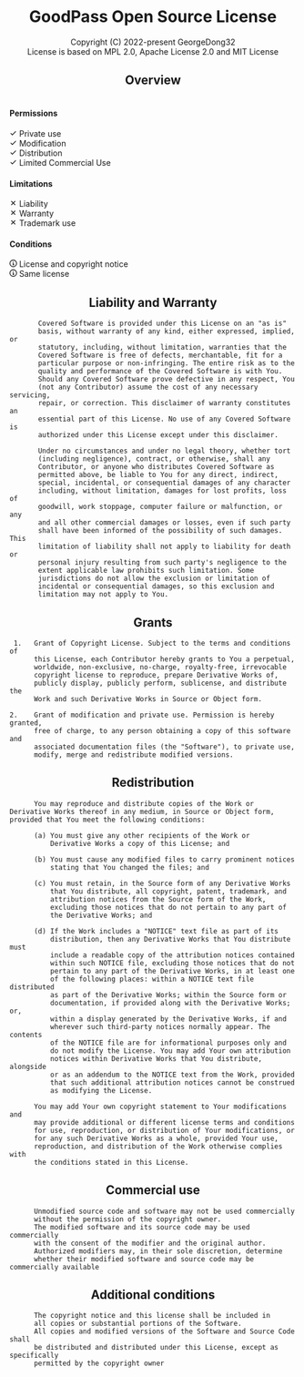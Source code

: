 <h1 align=center>
    GoodPass Open Source License
</h1>
<p align=center>
    Copyright  (C) 2022-present  GeorgeDong32<br>
    License is based on MPL 2.0, Apache License 2.0 and MIT License
</p>
<h2 align=center>
    Overview
</h2>
<table class="Overview">
    <div class="permisions" style="float:left;width:350px;">
        <h4 class="ptitle">Permissions</h4>
        <div class="plist">
            <div class="text-small pl-3">
                <svg width="13" class="checksign" viewBox="0 0 16 16" version="1.1" height="13" aria-hidden="true">
                    <path fill-rule="evenodd" d="M13.78 4.22a.75.75 0 010 1.06l-7.25 7.25a.75.75 0 01-1.06 0L2.22 9.28a.75.75 0 011.06-1.06L6 10.94l6.72-6.72a.75.75 0 011.06 0z"></path>
                </svg>
                <span class="v-align-middle" title="The licensed material may be used and modified in private.">
                    Private use
                </span>
            </div>
            <div class="text-small pl-3">
                <svg width="13" class="checksign" viewBox="0 0 16 16" version="1.1" height="13" aria-hidden="true"><path fill-rule="evenodd" d="M13.78 4.22a.75.75 0 010 1.06l-7.25 7.25a.75.75 0 01-1.06 0L2.22 9.28a.75.75 0 011.06-1.06L6 10.94l6.72-6.72a.75.75 0 011.06 0z"></path></svg>
                <span class="v-align-middle" title="The licensed material may be modified.">
                    Modification
                </span>
            </div>
            <div class="text-small pl-3">
                <svg width="13" class="checksign" viewBox="0 0 16 16" version="1.1" height="13" aria-hidden="true"><path fill-rule="evenodd" d="M13.78 4.22a.75.75 0 010 1.06l-7.25 7.25a.75.75 0 01-1.06 0L2.22 9.28a.75.75 0 011.06-1.06L6 10.94l6.72-6.72a.75.75 0 011.06 0z"></path></svg>
                <span class="v-align-middle" title="The licensed material may be distributed.">
                    Distribution
                </span>
            </div>
            <div class="text-small pl-3">
                <svg width="13" class="checksign" viewBox="0 0 16 16" version="1.1" height="13" aria-hidden="true"><path fill-rule="evenodd" d="M13.78 4.22a.75.75 0 010 1.06l-7.25 7.25a.75.75 0 01-1.06 0L2.22 9.28a.75.75 0 011.06-1.06L6 10.94l6.72-6.72a.75.75 0 011.06 0z"></path></svg>
                <span class="v-align-middle" title="The licensed material and derivatives may be used for commercial purposes under copyright owner's permission.">
                    Limited Commercial Use
                </span>
            </div>
        </div>
    </div>
        <div class="limitations" style="float:left;width:300px;">
          <h4 class="ltitle">Limitations</h4>
          <div class="llist">
              <div class="l1">
                <svg width="13" class="crosssign" viewBox="0 0 16 16" version="1.1" height="13" aria-hidden="true"><path fill-rule="evenodd" d="M3.72 3.72a.75.75 0 011.06 0L8 6.94l3.22-3.22a.75.75 0 111.06 1.06L9.06 8l3.22 3.22a.75.75 0 11-1.06 1.06L8 9.06l-3.22 3.22a.75.75 0 01-1.06-1.06L6.94 8 3.72 4.78a.75.75 0 010-1.06z"></path></svg>
                <span class="v-align-middle" title="This license includes a limitation of liability.">
                  Liability
                </span>
              </div>
              <div class="l2">
                <svg width="13" class="crosssign" viewBox="0 0 16 16" version="1.1" height="13" aria-hidden="true"><path fill-rule="evenodd" d="M3.72 3.72a.75.75 0 011.06 0L8 6.94l3.22-3.22a.75.75 0 111.06 1.06L9.06 8l3.22 3.22a.75.75 0 11-1.06 1.06L8 9.06l-3.22 3.22a.75.75 0 01-1.06-1.06L6.94 8 3.72 4.78a.75.75 0 010-1.06z"></path></svg>
                <span class="v-align-middle" title="This license explicitly states that it does NOT provide any warranty.">
                  Warranty
                </span>
              </div>
              <div class="l3">
                <svg width="13" class="octicon octicon-x color-fg-danger ml-n3 v-align-middle" viewBox="0 0 16 16" version="1.1" height="13" aria-hidden="true"><path fill-rule="evenodd" d="M3.72 3.72a.75.75 0 011.06 0L8 6.94l3.22-3.22a.75.75 0 111.06 1.06L9.06 8l3.22 3.22a.75.75 0 11-1.06 1.06L8 9.06l-3.22 3.22a.75.75 0 01-1.06-1.06L6.94 8 3.72 4.78a.75.75 0 010-1.06z"></path></svg>
                <span class="v-align-middle" title="This license explicitly states that it does NOT grant trademark rights, even though licenses without such a statement probably do not grant any implicit trademark rights.">
                  Trademark use
                </span>
              </div>
          </div>
        </div>
        <div class="conditions" style="float:left;width:300px;">
          <h4 class="ctitle">Conditions</h4>
            <dic class="clist">
                <div class="c1">
                    <svg width="13" class="octicon octicon-info color-fg-accent ml-n3 v-align-middle" viewBox="0 0 16 16" version="1.1" height="13" aria-hidden="true"><path fill-rule="evenodd" d="M8 1.5a6.5 6.5 0 100 13 6.5 6.5 0 000-13zM0 8a8 8 0 1116 0A8 8 0 010 8zm6.5-.25A.75.75 0 017.25 7h1a.75.75 0 01.75.75v2.75h.25a.75.75 0 010 1.5h-2a.75.75 0 010-1.5h.25v-2h-.25a.75.75 0 01-.75-.75zM8 6a1 1 0 100-2 1 1 0 000 2z"></path></svg>
                    <span class="v-align-middle" title="A copy of the license and copyright notice must be included with the licensed material.">
                        License and copyright notice
                    </span>
                </div>
                <div class="text-small pl-3">
                <svg width="13" class="octicon octicon-info color-fg-accent ml-n3 v-align-middle" viewBox="0 0 16 16" version="1.1" height="13" aria-hidden="true"><path fill-rule="evenodd" d="M8 1.5a6.5 6.5 0 100 13 6.5 6.5 0 000-13zM0 8a8 8 0 1116 0A8 8 0 010 8zm6.5-.25A.75.75 0 017.25 7h1a.75.75 0 01.75.75v2.75h.25a.75.75 0 010 1.5h-2a.75.75 0 010-1.5h.25v-2h-.25a.75.75 0 01-.75-.75zM8 6a1 1 0 100-2 1 1 0 000 2z"></path></svg>
                <span class="v-align-middle" title="Modifications must be released under the same license when distributing the licensed material. In some cases a similar or related license may be used.">
                  Same license
                </span>
              </div>
            </div>
        </div>
</table>


<h2 align=center>
    Liability and Warranty
</h2>

```
       Covered Software is provided under this License on an "as is"       
       basis, without warranty of any kind, either expressed, implied, or  
       statutory, including, without limitation, warranties that the       
       Covered Software is free of defects, merchantable, fit for a        
       particular purpose or non-infringing. The entire risk as to the     
       quality and performance of the Covered Software is with You.        
       Should any Covered Software prove defective in any respect, You     
       (not any Contributor) assume the cost of any necessary servicing,   
       repair, or correction. This disclaimer of warranty constitutes an   
       essential part of this License. No use of any Covered Software is   
       authorized under this License except under this disclaimer.       
```

```
       Under no circumstances and under no legal theory, whether tort       
       (including negligence), contract, or otherwise, shall any            
       Contributor, or anyone who distributes Covered Software as           
       permitted above, be liable to You for any direct, indirect,          
       special, incidental, or consequential damages of any character       
       including, without limitation, damages for lost profits, loss of     
       goodwill, work stoppage, computer failure or malfunction, or any     
       and all other commercial damages or losses, even if such party       
       shall have been informed of the possibility of such damages. This    
       limitation of liability shall not apply to liability for death or    
       personal injury resulting from such party's negligence to the        
       extent applicable law prohibits such limitation. Some                
       jurisdictions do not allow the exclusion or limitation of            
       incidental or consequential damages, so this exclusion and           
       limitation may not apply to You.                                     
```

<h2 align=center>
    Grants
</h2>

```
 1.   Grant of Copyright License. Subject to the terms and conditions of
      this License, each Contributor hereby grants to You a perpetual,
      worldwide, non-exclusive, no-charge, royalty-free, irrevocable
      copyright license to reproduce, prepare Derivative Works of,
      publicly display, publicly perform, sublicense, and distribute the
      Work and such Derivative Works in Source or Object form.
```

```
2.    Grant of modification and private use. Permission is hereby granted, 
	  free of charge, to any person obtaining a copy of this software and 
	  associated documentation files (the "Software"), to private use, 
	  modify, merge and redistribute modified versions.
```

<h2 align=center>
    Redistribution
</h2>

```
	  You may reproduce and distribute copies of the Work or Derivative Works thereof in any medium, in Source or Object form, provided that You meet the following conditions:

      (a) You must give any other recipients of the Work or
          Derivative Works a copy of this License; and

      (b) You must cause any modified files to carry prominent notices
          stating that You changed the files; and

      (c) You must retain, in the Source form of any Derivative Works
          that You distribute, all copyright, patent, trademark, and
          attribution notices from the Source form of the Work,
          excluding those notices that do not pertain to any part of
          the Derivative Works; and

      (d) If the Work includes a "NOTICE" text file as part of its
          distribution, then any Derivative Works that You distribute must
          include a readable copy of the attribution notices contained
          within such NOTICE file, excluding those notices that do not
          pertain to any part of the Derivative Works, in at least one
          of the following places: within a NOTICE text file distributed
          as part of the Derivative Works; within the Source form or
          documentation, if provided along with the Derivative Works; or,
          within a display generated by the Derivative Works, if and
          wherever such third-party notices normally appear. The contents
          of the NOTICE file are for informational purposes only and
          do not modify the License. You may add Your own attribution
          notices within Derivative Works that You distribute, alongside
          or as an addendum to the NOTICE text from the Work, provided
          that such additional attribution notices cannot be construed
          as modifying the License.

      You may add Your own copyright statement to Your modifications and
      may provide additional or different license terms and conditions
      for use, reproduction, or distribution of Your modifications, or
      for any such Derivative Works as a whole, provided Your use,
      reproduction, and distribution of the Work otherwise complies with
      the conditions stated in this License.
```

<h2 align=center>
    Commercial use
</h2>

```
      Unmodified source code and software may not be used commercially 
      without the permission of the copyright owner. 
      The modified software and its source code may be used commercially 
      with the consent of the modifier and the original author.
      Authorized modifiers may, in their sole discretion, determine 
      whether their modified software and source code may be commercially available
```

<h2 align=center>
    Additional conditions
</h2>

```
	  The copyright notice and this license shall be included in 
	  all copies or substantial portions of the Software.
	  All copies and modified versions of the Software and Source Code shall 
	  be distributed and distributed under this License, except as specifically 
	  permitted by the copyright owner
```





